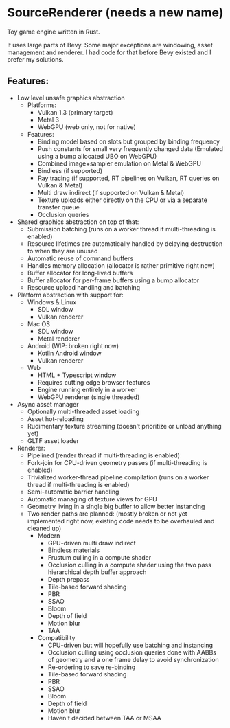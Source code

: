 # SourceRenderer (needs a new name)
Toy game engine written in Rust.

It uses large parts of Bevy. Some major exceptions are windowing, asset management and renderer.
I had code for that before Bevy existed and I prefer my solutions.

## Features:
* Low level unsafe graphics abstraction
  * Platforms:
    * Vulkan 1.3 (primary target)
    * Metal 3
    * WebGPU (web only, not for native)
  * Features:
    * Binding model based on slots but grouped by binding frequency
    * Push constants for small very frequently changed data (Emulated using a bump allocated UBO on WebGPU)
    * Combined image+sampler emulation on Metal & WebGPU
    * Bindless (if supported)
    * Ray tracing (if supported, RT pipelines on Vulkan, RT queries on Vulkan & Metal)
    * Multi draw indirect (if supported on Vulkan & Metal)
    * Texture uploads either directly on the CPU or via a separate transfer queue
    * Occlusion queries
* Shared graphics abstraction on top of that:
    * Submission batching (runs on a worker thread if multi-threading is enabled)
    * Resource lifetimes are automatically handled by delaying destruction to when they are unused
    * Automatic reuse of command buffers
    * Handles memory allocation (allocator is rather primitive right now)
    * Buffer allocator for long-lived buffers
    * Buffer allocator for per-frame buffers using a bump allocator
    * Resource upload handling and batching
* Platform abstraction with support for:
  * Windows & Linux
    * SDL window
    * Vulkan renderer
  * Mac OS
    * SDL window
    * Metal renderer
  * Android (WIP: broken right now)
    * Kotlin Android window
    * Vulkan renderer
  * Web
    * HTML + Typescript window
    * Requires cutting edge browser features
    * Engine running entirely in a worker
    * WebGPU renderer (single threaded)
* Async asset manager
  * Optionally multi-threaded asset loading
  * Asset hot-reloading
  * Rudimentary texture streaming (doesn't prioritize or unload anything yet)
  * GLTF asset loader
* Renderer:
    * Pipelined (render thread if multi-threading is enabled)
    * Fork-join for CPU-driven geometry passes (if multi-threading is enabled)
    * Trivialized worker-thread pipeline compilation (runs on a worker thread if multi-threading is enabled)
    * Semi-automatic barrier handling
    * Automatic managing of texture views for GPU
    * Geometry living in a single big buffer to allow better instancing
    * Two render paths are planned: (mostly broken or not yet implemented right now, existing code needs to be overhauled and cleaned up)
      * Modern
        * GPU-driven multi draw indirect
        * Bindless materials
        * Frustum culling in a compute shader
        * Occlusion culling in a compute shader using the two pass hierarchical depth buffer approach
        * Depth prepass
        * Tile-based forward shading
        * PBR
        * SSAO
        * Bloom
        * Depth of field
        * Motion blur
        * TAA
      * Compatibility
        * CPU-driven but will hopefully use batching and instancing
        * Occlusion culling using occlusion queries done with AABBs of geometry and a one frame delay to avoid synchronization
        * Re-ordering to save re-binding
        * Tile-based forward shading
        * PBR
        * SSAO
        * Bloom
        * Depth of field
        * Motion blur
        * Haven't decided between TAA or MSAA
